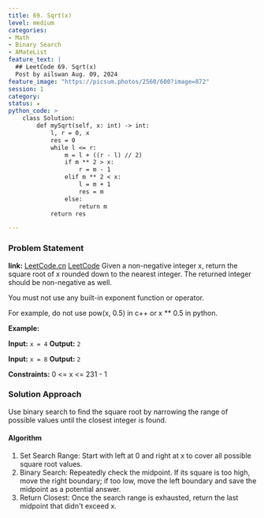 ```yaml
---
title: 69. Sqrt(x)
level: medium
categories:
- Math
- Binary Search
- AMateList
feature_text: |
  ## LeetCode 69. Sqrt(x)
  Post by ailswan Aug. 09, 2024
feature_image: "https://picsum.photos/2560/600?image=872"
session: 1
category:
status: ★
python_code: >
    class Solution:
        def mySqrt(self, x: int) -> int:
            l, r = 0, x
            res = 0
            while l <= r:
                m = l + ((r - l) // 2)
                if m ** 2 > x:
                    r = m - 1
                elif m ** 2 < x:
                    l = m + 1
                    res = m
                else:
                    return m 
            return res

---
```


### Problem Statement
**link:**
[LeetCode.cn](https://leetcode.cn/problems/sqrtx/)
[LeetCode](https://leetcode.com/sqrtx/)
Given a non-negative integer x, return the square root of x rounded down to the nearest integer. The returned integer should be non-negative as well.

You must not use any built-in exponent function or operator.

For example, do not use pow(x, 0.5) in c++ or x ** 0.5 in python.
 
**Example:**

**Input:** `x = 4`
**Output:** `2`

**Input:** `x = 8`
**Output:** `2`

**Constraints:**
0 <= x <= 231 - 1

### Solution Approach
Use binary search to find the square root by narrowing the range of possible values until the closest integer is found.

#### Algorithm
1. Set Search Range: Start with left at 0 and right at x to cover all possible square root values.
2. Binary Search: Repeatedly check the midpoint. If its square is too high, move the right boundary; if too low, move the left boundary and save the midpoint as a potential answer.
3. Return Closest: Once the search range is exhausted, return the last midpoint that didn't exceed x.